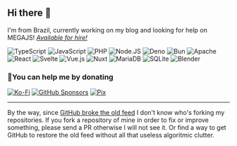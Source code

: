 ## Hi there 👋

I'm from Brazil, currently working on my blog and looking for help on MEGAJS! [*Available for hire!*](https://signal.me/#eu/IRvCPi0rPBIpa3MCO7I4ixdDXcL44VAumqdfnGjtWDvgccTRV-lD66kvycc1PQpZ)

<picture><source media="(prefers-color-scheme:dark)" srcset="https://img.shields.io/badge/typescript-181717.svg?style=for-the-badge&logo=typescript&logoColor=fff"><img alt="TypeScript" src="https://img.shields.io/badge/typescript-f8f8f8.svg?style=for-the-badge&logo=typescript&logoColor=000"></picture>
 <picture><source media="(prefers-color-scheme:dark)" srcset="https://img.shields.io/badge/javascript-181717.svg?style=for-the-badge&logo=javascript&logoColor=fff"><img alt="JavaScript" src="https://img.shields.io/badge/javascript-f8f8f8.svg?style=for-the-badge&logo=javascript&logoColor=000"></picture>
 <picture><source media="(prefers-color-scheme:dark)" srcset="https://img.shields.io/badge/php-181717.svg?style=for-the-badge&logo=php&logoColor=fff"><img alt="PHP" src="https://img.shields.io/badge/php-f8f8f8.svg?style=for-the-badge&logo=php&logoColor=000"></picture>
<picture><source media="(prefers-color-scheme:dark)" srcset="https://img.shields.io/badge/node.js-181717.svg?style=for-the-badge&logo=node.js&logoColor=fff"><img alt="Node.JS" src="https://img.shields.io/badge/node.js-f8f8f8.svg?style=for-the-badge&logo=node.js&logoColor=000"></picture>
 <picture><source media="(prefers-color-scheme:dark)" srcset="https://img.shields.io/badge/deno-181717.svg?style=for-the-badge&logo=deno&logoColor=fff"><img alt="Deno" src="https://img.shields.io/badge/deno-f8f8f8.svg?style=for-the-badge&logo=deno&logoColor=000"></picture>
 <picture><source media="(prefers-color-scheme:dark)" srcset="https://img.shields.io/badge/bun-181717.svg?style=for-the-badge&logo=bun&logoColor=fff"><img alt="Bun" src="https://img.shields.io/badge/bun-f8f8f8.svg?style=for-the-badge&logo=bun&logoColor=000"></picture>
 <picture><source media="(prefers-color-scheme:dark)" srcset="https://img.shields.io/badge/apache-181717.svg?style=for-the-badge&logo=apache&logoColor=fff"><img alt="Apache" src="https://img.shields.io/badge/apache-f8f8f8.svg?style=for-the-badge&logo=apache&logoColor=000"></picture>  
<picture><source media="(prefers-color-scheme:dark)" srcset="https://img.shields.io/badge/react-181717.svg?style=for-the-badge&logo=react&logoColor=fff"><img alt="React" src="https://img.shields.io/badge/react-f8f8f8.svg?style=for-the-badge&logo=react&logoColor=000"></picture>
 <picture><source media="(prefers-color-scheme:dark)" srcset="https://img.shields.io/badge/svelte-181717.svg?style=for-the-badge&logo=svelte&logoColor=fff"><img alt="Svelte" src="https://img.shields.io/badge/svelte-f8f8f8.svg?style=for-the-badge&logo=svelte&logoColor=000"></picture>
 <picture><source media="(prefers-color-scheme:dark)" srcset="https://img.shields.io/badge/vuejs-181717.svg?style=for-the-badge&logo=vuedotjs&logoColor=fff"><img alt="Vue.js" src="https://img.shields.io/badge/vuejs-f8f8f8.svg?style=for-the-badge&logo=vuedotjs&logoColor=000"></picture>
 <picture><source media="(prefers-color-scheme:dark)" srcset="https://img.shields.io/badge/Nuxt-181717.svg?style=for-the-badge&logo=nuxt&logoColor=fff"><img alt="Nuxt" src="https://img.shields.io/badge/Nuxt-f8f8f8.svg?style=for-the-badge&logo=nuxt&logoColor=000"></picture>
<picture><source media="(prefers-color-scheme:dark)" srcset="https://img.shields.io/badge/MariaDB-181717.svg?style=for-the-badge&logo=mariadb&logoColor=fff"><img alt="MariaDB" src="https://img.shields.io/badge/MariaDB-f8f8f8.svg?style=for-the-badge&logo=mariadb&logoColor=000"></picture>
 <picture><source media="(prefers-color-scheme:dark)" srcset="https://img.shields.io/badge/sqlite-181717.svg?style=for-the-badge&logo=sqlite&logoColor=fff"><img alt="SQLite" src="https://img.shields.io/badge/sqlite-f8f8f8.svg?style=for-the-badge&logo=sqlite&logoColor=000"></picture>
 <picture><source media="(prefers-color-scheme:dark)" srcset="https://img.shields.io/badge/blender-181717.svg?style=for-the-badge&logo=blender&logoColor=fff"><img alt="Blender" src="https://img.shields.io/badge/blender-f8f8f8.svg?style=for-the-badge&logo=blender&logoColor=000"></picture>


### 🤝You can help me by donating
<a href="https://ko-fi.com/qgustavor"><picture><source media="(prefers-color-scheme:dark)" srcset="https://img.shields.io/badge/Ko--fi-181717?style=for-the-badge&logo=ko-fi&logoColor=fff"><img alt="Ko-Fi" src="https://img.shields.io/badge/Ko--fi-f8f8f8.svg?style=for-the-badge&logo=ko-fi&logoColor=000"></picture></a>
<a href="https://github.com/sponsors/qgustavor/"><picture><source media="(prefers-color-scheme:dark)" srcset="https://img.shields.io/badge/GitHub_Sponsors-181717?style=for-the-badge&logo=github&logoColor=fff"><img alt="GitHub Sponsors" src="https://img.shields.io/badge/GitHub_Sponsors-f8f8f8.svg?style=for-the-badge&logo=github&logoColor=000"></picture></a>
<a href="https://ursal.zone/@gustavo/115131776760517015"><picture><source media="(prefers-color-scheme:dark)" srcset="https://img.shields.io/badge/Pix-181717?style=for-the-badge&logo=pix&logoColor=fff"><img alt="Pix" src="https://img.shields.io/badge/Pix-f8f8f8.svg?style=for-the-badge&logo=pix&logoColor=000"></picture></a>

---

By the way, since [GitHub broke the old feed](https://github.com/Gerrit0/old-github-feed/issues/20) I don't know who's forking my repositories. If you fork a repository of mine in order to fix or improve something, please send a PR otherwise I will not see it. Or find a way to get GitHub to restore the old feed without all that useless algoritmic clutter.
